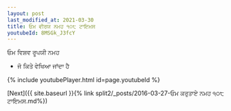```yaml
---
layout: post
last_modified_at: 2021-03-30
title: ਓਮ ਵੀਰਯ ਨਮਹ ੧੦੮ ਟਾਇਮਸ
youtubeId: 8MSGk_J3fcY
---
```

 
 
 ਓਮ ਵਿਸ਼ਵ ਰੂਪਯੀ ਨਮਹ  
 
 -  ਜੋ ਕਿਤੇ ਵੇਖਿਆ ਜਾਂਦਾ ਹੈ 
 
  
 
  
 
 
 
 
 
 


{% include youtubePlayer.html id=page.youtubeId %}
 
[Next]({{ site.baseurl }}{% link  split2/_posts/2016-03-27-ਓਮ ਕਰੁਤਾਏ ਨਮਹ ੧੦੮ ਟਾਇਮਸ.md%})
 
